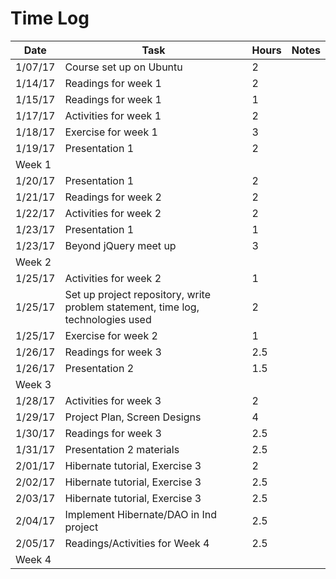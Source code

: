 # Time Log

| Date | Task | Hours | Notes|
|------|------|-------|------|
| 1/07/17| Course set up on Ubuntu| 2 | |
| 1/14/17| Readings for week 1| 2 | |
| 1/15/17| Readings for week 1| 1 | |
| 1/17/17 | Activities for week 1 | 2 |
| 1/18/17| Exercise for week 1| 3 | |
| 1/19/17| Presentation 1| 2 | |
|Week 1 | | | | |
| 1/20/17| Presentation 1| 2 | |
| 1/21/17| Readings for week 2| 2 | |
| 1/22/17| Activities for week 2| 2 | |
| 1/23/17| Presentation 1| 1 | |
| 1/23/17| Beyond jQuery meet up| 3 | |
|Week 2 | | | | |
| 1/25/17| Activities for week 2| 1 | |
| 1/25/17| Set up project repository, write problem statement, time log, technologies used| 2 | |
| 1/25/17| Exercise for week 2  | 1  |   | 
| 1/26/17| Readings for week 3| 2.5 | |
| 1/26/17| Presentation 2| 1.5 | |
|Week 3 | | | | |
| 1/28/17| Activities for week 3| 2 | |
| 1/29/17| Project Plan, Screen Designs| 4 | |
| 1/30/17| Readings for week 3| 2.5 | |
| 1/31/17| Presentation 2 materials| 2.5 | |
| 2/01/17| Hibernate tutorial, Exercise 3| 2 | |
| 2/02/17| Hibernate tutorial, Exercise 3| 2.5 | |
| 2/03/17| Hibernate tutorial, Exercise 3| 2.5 | |
| 2/04/17| Implement Hibernate/DAO in Ind project| 2.5 | |
| 2/05/17| Readings/Activities for Week 4| 2.5 | |
|Week 4 | | | | |
